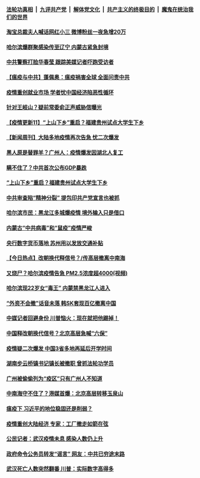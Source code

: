 ####  [法轮功真相](../../../../basic/blob/master/README.md?t=04191501) &nbsp;|&nbsp; [九评共产党](../../../../9ping.md/blob/master/README.md?t=04191501) &nbsp;|&nbsp; [解体党文化](../../../../jtdwh.md/blob/master/README.md?t=04191501)  &nbsp;|&nbsp; [共产主义的终极目的](../../../../gczydzjmd.md/blob/master/README.md?t=04191501) &nbsp;|&nbsp; [魔鬼在统治我们的世界](../../../../mgztzwmdsj.md/blob/master/README.md?t=04191501) 

#### [淘宝总裁夫人喊话网红小三 微博粉丝一夜急增20万](../pages/prog204/a102826614.md?t=04191501) 

#### [哈尔滨爆群聚感染传至辽宁 内蒙古紧急封境](../pages/prog204/a102826608.md?t=04191501) 

#### [中共警察打脸华春莹 跟踪美媒记者吓跑受访者](../pages/prog204/a102826584.md?t=04191501) 

#### [【瘟疫与中共】蓬佩奥：瘟疫祸害全球 全面问责中共](../pages/prog204/a102826558.md?t=04191501) 

#### [疫情重创就业市场 学者忧中国经济陷恶性循环](../pages/prog204/a102826540.md?t=04191501) 

#### [针对王岐山？疑前常委俞正声威胁信曝光](../pages/prog204/a102826157.md?t=04191501) 

#### [【疫情更新11】“上山下乡”重启？福建贵州试点大学生下乡](../pages/prog204/a102821787.md?t=04191501) 

#### [【新闻周刊】大陆多地疫情再次告急 忧二次爆发](../pages/prog204/a102826456.md?t=04191501) 

#### [黑人原是替罪羊？广州人：疫情爆发因湖北人复工](../pages/prog204/a102826420.md?t=04191501) 

#### [瞒不住了？中共首次公布GDP暴跌](../pages/prog204/a102826393.md?t=04191501) 

#### [“上山下乡”重启？福建贵州试点大学生下乡](../pages/prog204/a102826380.md?t=04191501) 

#### [中共审查陷“精神分裂” 提包印共产党宣言也被抓](../pages/prog204/a102826335.md?t=04191501) 

#### [哈尔滨市民：黑龙江多城爆疫情 境外输入只是借口](../pages/prog204/a102826227.md?t=04191501) 

#### [内蒙古“中共病毒”和“鼠疫”疫情严峻](../pages/prog204/a102826251.md?t=04191501) 

#### [央行数字货币落地 苏州用以发放交通补贴](../pages/prog204/a102826185.md?t=04191501) 

#### [【今日热点】改朝换代释信号？/传高层撤离中南海](../pages/prog204/a102826065.md?t=04191501) 

#### [又烧尸？哈尔滨疫情告急 PM2.5浓度超4000(视频)](../pages/prog204/a102826096.md?t=04191501) 

#### [哈尔滨现22岁女“毒王” 内蒙禁黑龙江人进入](../pages/prog204/a102826040.md?t=04191501) 

#### [“外资不会撤”话音未落 韩SK套现百亿撤离中国](../pages/prog204/a102826036.md?t=04191501) 

#### [中媒记者回避身份 川普恼火：现在就把他踢掉！](../pages/prog204/a102826005.md?t=04191501) 

#### [中国释改朝换代信号？北京高层急喊“六保”](../pages/prog204/a102825981.md?t=04191501) 

#### [疫情疑二次爆发 中国3省多地再延后开学时间](../pages/prog204/a102825903.md?t=04191501) 

#### [湖南步云桥镇书记镇长被撤职 曾抓法轮功学员](../pages/prog204/a102825980.md?t=04191501) 

#### [广州被偷偷列为“疫区”只有广州人不知道](../pages/prog204/a102825935.md?t=04191501) 

#### [中南海守不住了？港媒首爆：北京高层转移玉泉山](../pages/prog204/a102825887.md?t=04191501) 

#### [瘟疫下 习近平的地位稳固还是削弱？](../pages/prog204/a102825851.md?t=04191501) 

#### [疫情重创大陆经济  专家：工厂撤走如箭在弦](../pages/prog204/a102825609.md?t=04191501) 

#### [公民记者：武汉疫情未息  感染人数仍上升](../pages/prog204/a102825850.md?t=04191501) 

#### [政府命令公务员转发“谣言”  网友：中共已穷途末路](../pages/prog204/a102825831.md?t=04191501) 

#### [武汉死亡人数突然翻番 川普：实际数字高得多](../pages/prog204/a102825819.md?t=04191501) 

